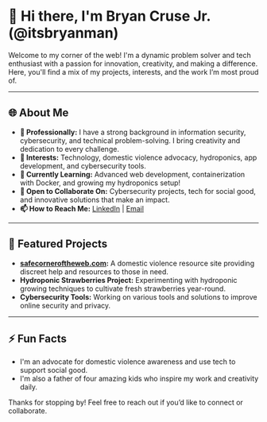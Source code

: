 # 👋 Hi there, I'm Bryan Cruse Jr. (@itsbryanman)

Welcome to my corner of the web! I'm a dynamic problem solver and tech enthusiast with a passion for innovation, creativity, and making a difference. Here, you'll find a mix of my projects, interests, and the work I’m most proud of.

---

## 🌐 About Me
- **💼 Professionally:** I have a strong background in information security, cybersecurity, and technical problem-solving. I bring creativity and dedication to every challenge.
- **👀 Interests:** Technology, domestic violence advocacy, hydroponics, app development, and cybersecurity tools.
- **🌱 Currently Learning:** Advanced web development, containerization with Docker, and growing my hydroponics setup!
- **💞️ Open to Collaborate On:** Cybersecurity projects, tech for social good, and innovative solutions that make an impact.
- **📫 How to Reach Me:** [LinkedIn](https://www.linkedin.com/in/bryan-cruse-99b612143/) | [Email](mailto:Bryan@thecorneroftheweb.com)


---

## 🌟 Featured Projects
- **[safecorneroftheweb.com](https://safecorneroftheweb.com):** A domestic violence resource site providing discreet help and resources to those in need.
- **Hydroponic Strawberries Project:** Experimenting with hydroponic growing techniques to cultivate fresh strawberries year-round.
- **Cybersecurity Tools:** Working on various tools and solutions to improve online security and privacy.

---

## ⚡ Fun Facts
- I'm an advocate for domestic violence awareness and use tech to support social good.
- I'm also a father of four amazing kids who inspire my work and creativity daily.

Thanks for stopping by! Feel free to reach out if you’d like to connect or collaborate. 

<!---
itsbryanman/itsbryanman is a ✨ special ✨ repository because its `README.md` (this file) appears on your GitHub profile.
You can click the Preview link to take a look at your changes.
--->
